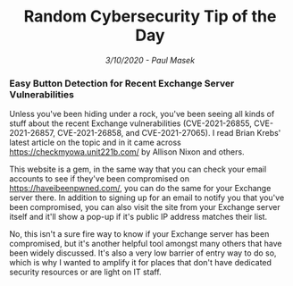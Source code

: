 <div align="center"><h1>Random Cybersecurity Tip of the Day</h1></div>
<div align="center"> <i>3/10/2020 - Paul Masek</i> </div>

### Easy Button Detection for Recent Exchange Server Vulnerabilities

Unless you've been hiding under a rock, you've been seeing all kinds of stuff about the recent Exchange vulnerabilities (CVE-2021-26855, CVE-2021-26857, CVE-2021-26858, and CVE-2021-27065). I read Brian Krebs' latest article on the topic and in it came across <https://checkmyowa.unit221b.com/> by Allison Nixon and others.

This website is a gem, in the same way that you can check your email accounts to see if they've been compromised on <https://haveibeenpwned.com/>, you can do the same for your Exchange server there. In addition to signing up for an email to notify you that you've been compromised, you can also visit the site from your Exchange server itself and it'll show a pop-up if it's public IP address matches their list.

No, this isn't a sure fire way to know if your Exchange server has been compromised, but it's another helpful tool amongst many others that have been widely discussed. It's also a very low barrier of entry way to do so, which is why I wanted to amplify it for places that don't have dedicated security resources or are light on IT staff.